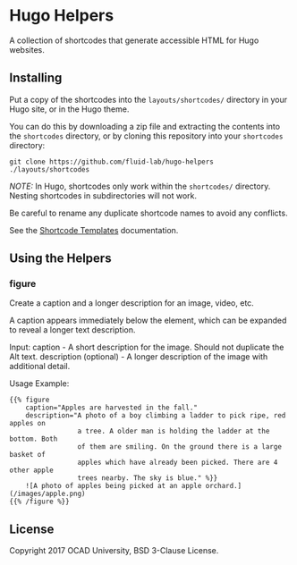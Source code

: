# Hugo Helpers

A collection of shortcodes that generate accessible HTML for Hugo websites.

## Installing

Put a copy of the shortcodes into the `layouts/shortcodes/` directory in your Hugo site, or in the Hugo theme.

You can do this by downloading a zip file and extracting the contents into the `shortcodes` directory, or by cloning this repository into your `shortcodes` directory:

```
git clone https://github.com/fluid-lab/hugo-helpers ./layouts/shortcodes
```

*NOTE:* In Hugo, shortcodes only work within the `shortcodes/` directory. Nesting shortcodes in subdirectories will not work.

Be careful to rename any duplicate shortcode names to avoid any conflicts.

See the [Shortcode Templates](https://gohugo.io/templates/shortcode-templates/) documentation.

## Using the Helpers

### figure

Create a caption and a longer description for an image, video, etc.

A caption appears immediately below the element, which can be expanded to reveal
a longer text description.

Input:
caption - A short description for the image. Should not duplicate the Alt text.
description (optional) - A longer description of the image with additional
                         detail.

Usage Example:
```
{{% figure
    caption="Apples are harvested in the fall."
    description="A photo of a boy climbing a ladder to pick ripe, red apples on
                 a tree. A older man is holding the ladder at the bottom. Both
                 of them are smiling. On the ground there is a large basket of
                 apples which have already been picked. There are 4 other apple
                 trees nearby. The sky is blue." %}}
    ![A photo of apples being picked at an apple orchard.](/images/apple.png)
{{% /figure %}}
```
## License

Copyright 2017 OCAD University, BSD 3-Clause License.
